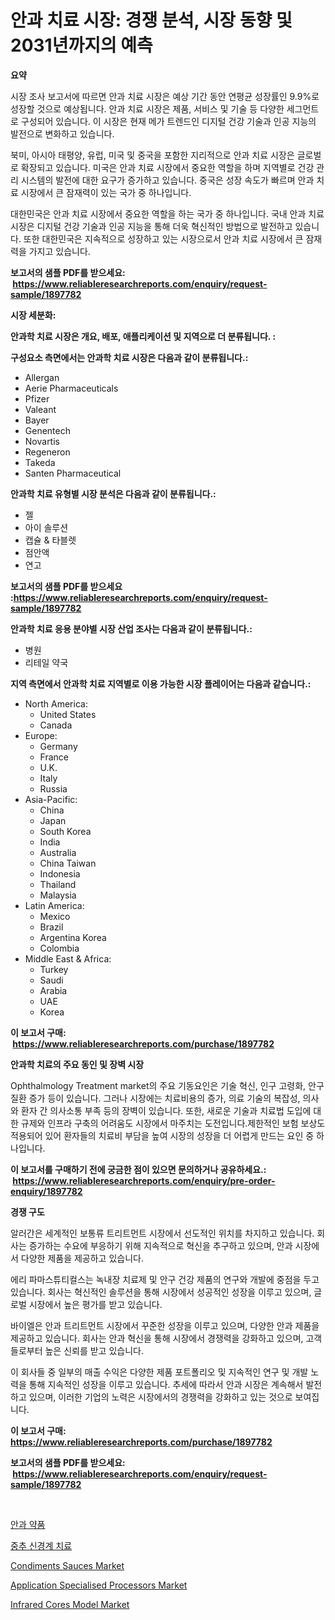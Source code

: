 <p><h1>안과 치료 시장: 경쟁 분석, 시장 동향 및 2031년까지의 예측</h1></p><p><strong>요약</strong></p>
<p><p>시장 조사 보고서에 따르면 안과 치료 시장은 예상 기간 동안 연평균 성장률인 9.9%로 성장할 것으로 예상됩니다. 안과 치료 시장은 제품, 서비스 및 기술 등 다양한 세그먼트로 구성되어 있습니다. 이 시장은 현재 메가 트렌드인 디지털 건강 기술과 인공 지능의 발전으로 변화하고 있습니다.</p><p>북미, 아시아 태평양, 유럽, 미국 및 중국을 포함한 지리적으로 안과 치료 시장은 글로벌로 확장되고 있습니다. 미국은 안과 치료 시장에서 중요한 역할을 하며 지역별로 건강 관리 시스템의 발전에 대한 요구가 증가하고 있습니다. 중국은 성장 속도가 빠르며 안과 치료 시장에서 큰 잠재력이 있는 국가 중 하나입니다.</p><p>대한민국은 안과 치료 시장에서 중요한 역할을 하는 국가 중 하나입니다. 국내 안과 치료 시장은 디지털 건강 기술과 인공 지능을 통해 더욱 혁신적인 방법으로 발전하고 있습니다. 또한 대한민국은 지속적으로 성장하고 있는 시장으로서 안과 치료 시장에서 큰 잠재력을 가지고 있습니다.</p></p>
<p><strong>보고서의 샘플 PDF를 받으세요: &nbsp;<a href="https://www.reliableresearchreports.com/enquiry/request-sample/1897782">https://www.reliableresearchreports.com/enquiry/request-sample/1897782</a></strong></p>
<p><strong>시장 세분화:</strong></p>
<p><strong> 안과학 치료 시장은 개요, 배포, 애플리케이션 및 지역으로 더 분류됩니다. :</strong></p>
<p><strong>구성요소 측면에서는 안과학 치료 시장은 다음과 같이 분류됩니다.:</strong></p>
<p><ul><li>Allergan</li><li>Aerie Pharmaceuticals</li><li>Pfizer</li><li>Valeant</li><li>Bayer</li><li>Genentech</li><li>Novartis</li><li>Regeneron</li><li>Takeda</li><li>Santen Pharmaceutical</li></ul></p>
<p><strong> 안과학 치료 유형별 시장 분석은 다음과 같이 분류됩니다.:</strong></p>
<p><ul><li>젤</li><li>아이 솔루션</li><li>캡슐 & 타블렛</li><li>점안액</li><li>연고</li></ul></p>
<p><strong>보고서의 샘플 PDF를 받으세요 :<a href="https://www.reliableresearchreports.com/enquiry/request-sample/1897782">https://www.reliableresearchreports.com/enquiry/request-sample/1897782</a></strong></p>
<p><strong> 안과학 치료 응용 분야별 시장 산업 조사는 다음과 같이 분류됩니다.:</strong></p>
<p><ul><li>병원</li><li>리테일 약국</li></ul></p>
<p><strong>지역 측면에서 안과학 치료 지역별로 이용 가능한 시장 플레이어는 다음과 같습니다.:</strong></p>
<p><ul>
    <li>
        North America:
        <ul>
            <li>United States</li>
            <li>Canada</li>
        </ul>
    </li>
    <li>
        Europe:
        <ul>
            <li>Germany</li>
            <li>France</li>
            <li>U.K.</li>
            <li>Italy</li>
            <li>Russia</li>
        </ul>
    </li>
    <li>
        Asia-Pacific:
        <ul>
            <li>China</li>
            <li>Japan</li>
            <li>South Korea</li>
            <li>India</li>
            <li>Australia</li>
            <li>China Taiwan</li>
            <li>Indonesia</li>
            <li>Thailand</li>
            <li>Malaysia</li>
        </ul>
    </li>
    <li>
        Latin America:
        <ul>
            <li>Mexico</li>
            <li>Brazil</li>
            <li>Argentina Korea</li>
            <li>Colombia</li>
        </ul>
    </li>
    <li>
        Middle East & Africa:
        <ul>
            <li>Turkey</li>
            <li>Saudi</li>
            <li>Arabia</li>
            <li>UAE</li>
            <li>Korea</li>
        </ul>
    </li>
    </ul></p>
<p><strong>이 보고서 구매: &nbsp;<a href="https://www.reliableresearchreports.com/purchase/1897782">https://www.reliableresearchreports.com/purchase/1897782</a></strong></p>
<p><strong>안과학 치료의 주요 동인 및 장벽 시장</strong></p>
<p><p>Ophthalmology Treatment market의 주요 기동요인은 기술 혁신, 인구 고령화, 안구 질환 증가 등이 있습니다. 그러나 시장에는 치료비용의 증가, 의료 기술의 복잡성, 의사와 환자 간 의사소통 부족 등의 장벽이 있습니다. 또한, 새로운 기술과 치료법 도입에 대한 규제와 인프라 구축의 어려움도 시장에서 마주치는 도전입니다.제한적인 보험 보상도 적용되어 있어 환자들의 치료비 부담을 높여 시장의 성장을 더 어렵게 만드는 요인 중 하나입니다.</p></p>
<p><strong>이 보고서를 구매하기 전에 궁금한 점이 있으면 문의하거나 공유하세요.: &nbsp;<a href="https://www.reliableresearchreports.com/enquiry/pre-order-enquiry/1897782">https://www.reliableresearchreports.com/enquiry/pre-order-enquiry/1897782</a></strong></p>
<p><strong>경쟁 구도</strong></p>
<p><p>알러간은 세계적인 보통류 트리트먼트 시장에서 선도적인 위치를 차지하고 있습니다. 회사는 증가하는 수요에 부응하기 위해 지속적으로 혁신을 추구하고 있으며, 안과 시장에서 다양한 제품을 제공하고 있습니다.</p><p>에리 파마스튜티컬스는 녹내장 치료제 및 안구 건강 제품의 연구와 개발에 중점을 두고 있습니다. 회사는 혁신적인 솔루션을 통해 시장에서 성공적인 성장을 이루고 있으며, 글로벌 시장에서 높은 평가를 받고 있습니다.</p><p>바이엘은 안과 트리트먼트 시장에서 꾸준한 성장을 이루고 있으며, 다양한 안과 제품을 제공하고 있습니다. 회사는 안과 혁신을 통해 시장에서 경쟁력을 강화하고 있으며, 고객들로부터 높은 신뢰를 받고 있습니다.</p><p>이 회사들 중 일부의 매출 수익은 다양한 제품 포트폴리오 및 지속적인 연구 및 개발 노력을 통해 지속적인 성장을 이루고 있습니다. 추세에 따라서 안과 시장은 계속해서 발전하고 있으며, 이러한 기업의 노력은 시장에서의 경쟁력을 강화하고 있는 것으로 보여집니다.</p></p>
<p><strong>이 보고서 구매: &nbsp; <a href="https://www.reliableresearchreports.com/purchase/1897782">https://www.reliableresearchreports.com/purchase/1897782</a></strong></p>
<p><strong>보고서의 샘플 PDF를 받으세요: &nbsp;<a href="https://www.reliableresearchreports.com/enquiry/request-sample/1897782">https://www.reliableresearchreports.com/enquiry/request-sample/1897782</a></strong><strong></strong></p>
<p>&nbsp;</p>
<p><p><a href="https://github.com/vsckjg50460/Market-Research-Report-List-1/blob/main/7455726193347.md">안과 약품</a></p><p><a href="https://github.com/akzkkws047661437/Market-Research-Report-List-1/blob/main/5828273193346.md">중추 신경계 치료</a></p><p><a href="https://view.publitas.com/reportprime-1/condiments-sauces-market-offers-provide-insightful-data-for-the-time-period-from-2024-to-2031-and-also-provide-analysis-based-on-application-type-and-region/">Condiments Sauces Market</a></p><p><a href="https://issuu.com/reportprime-2/docs/application-specialised-processors-market-size-203">Application Specialised Processors Market</a></p><p><a href="https://issuu.com/reportprime-2/docs/infrared-cores-model-market-size-2030.pptx">Infrared Cores Model Market</a></p></p>